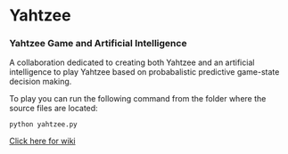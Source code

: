 # Yahtzee
<h3>Yahtzee Game and Artificial Intelligence</h3>

A collaboration dedicated to creating both Yahtzee and an artificial intelligence to play Yahtzee based on probabalistic predictive game-state decision making.

To play you can run the following command from the folder where the source files are located:

```
python yahtzee.py
```

[Click here for wiki](https://github.com/TheWaunaKeeganOrganization/Yahtzee/wiki)
